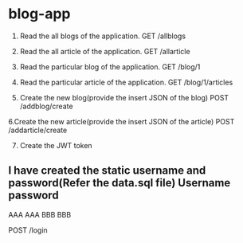 # blog-app

1. Read the all blogs of the application.
GET /allblogs

2. Read the all article of the application.
GET /allarticle

3. Read the particular blog of the application.
GET /blog/1

4. Read the particular article of the application.
GET /blog/1/articles

5. Create the new blog(provide the insert JSON of the blog)
POST /addblog/create

6.Create the new article(provide the insert JSON of the article)
POST /addarticle/create

7. Create the JWT token

I have created the static username and password(Refer the data.sql file)
Username     password
------------------------
AAA          AAA
BBB          BBB

POST /login
